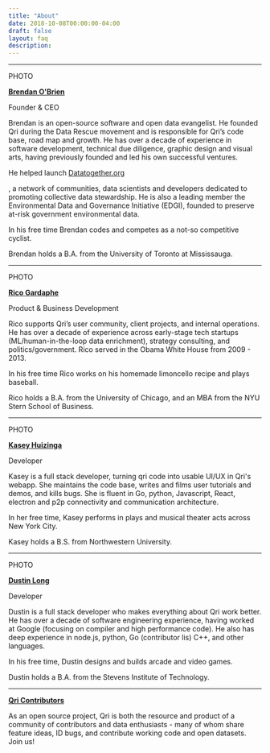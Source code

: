 ```yaml
---
title: "About"
date: 2018-10-08T00:00:00-04:00
draft: false
layout: faq
description: 
---
```


                                                                                                                                                                                                                                                                                                                                                                             
-------------------------------
PHOTO

**<a href="https://github.com/b5">Brendan O'Brien</a></i></p>**

Founder & CEO

Brendan is an open-source software and open data evangelist. He founded Qri during the Data Rescue movement and is responsible for Qri’s code base, road map and growth. He has over a decade of experience in software development, technical due diligence, graphic design and visual arts, having previously founded and led his own successful ventures.

He helped launch <a href="https:datatogether.org">Datatogether.org</a></i></p>, a network of communities, data scientists and developers dedicated to promoting collective data stewardship. He is also a leading member the Environmental Data and Governance Initiative (EDGI), founded to preserve at-risk government environmental data. 

In his free time Brendan codes and competes as a not-so competitive cyclist.

Brendan holds a B.A. from the University of Toronto at Mississauga.


-------------------------------
PHOTO

**<a href="https://www.linkedin.com/in/ricogardaphe/">Rico Gardaphe</a></i></p>**

Product & Business Development

Rico supports Qri’s user community, client projects, and internal operations. He has over a decade of experience across early-stage tech startups (ML/human-in-the-loop data enrichment), strategy consulting, and politics/government. Rico served in the Obama White House from 2009 - 2013.

In his free time Rico works on his homemade limoncello recipe and plays baseball.

Rico holds a B.A. from the University of Chicago, and an MBA from the NYU Stern School of Business.

-------------------------------
PHOTO

**<a href="https://github.com/ramfox">Kasey Huizinga</a></i></p>**

Developer

Kasey is a full stack developer, turning qri code into usable UI/UX in Qri's webapp. She maintains the code base, writes and films user tutorials and demos, and kills bugs. She is fluent in Go, python, Javascript, React, electron and p2p connectivity and communication architecture.

In her free time, Kasey performs in plays and musical theater acts across New York City.

Kasey holds a B.S. from Northwestern University.

-------------------------------
PHOTO

**<a href="https://github.com/dustmop">Dustin Long</a></i></p>**

Developer

Dustin is a full stack developer who makes everything about Qri work better.  He has over a decade of software engineering experience, having worked at Google (focusing on compiler and high performance code). He also has deep experience in node.js, python, Go (contributor lis) C++, and other languages.

In his free time, Dustin designs and builds arcade and video games.

Dustin holds a B.A. from the Stevens Institute of Technology.

-------------------------------
**<a href="https://github.com/qri-io/qri/graphs/contributors">Qri Contributors</a></i></p>**


As an open source project, Qri is both the resource and product of a community of contributors and data enthusiasts - many of whom share feature ideas, ID bugs, and contribute working code and open datasets.  Join us!
